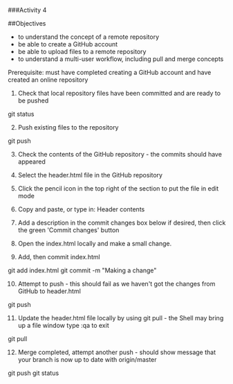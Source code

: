 ###Activity 4

##Objectives
*	to understand the concept of a remote repository
*	be able to create a GitHub account
*	be able to upload files to a remote repository
*	to understand a multi-user workflow, including pull and merge concepts

Prerequisite: must have completed creating a GitHub account and have created an online repository 

1. 	Check that local repository files have been committed and are ready to be pushed

git status

2. 	Push existing files to the repository

git push

3.	Check the contents of the GitHub repository - the commits should have appeared

4.	Select the header.html file in the GitHub repository

5.  Click the pencil icon in the top right of the section to put the file in edit mode

6. 	Copy and paste, or type in:  <html><head></head><body>Header contents</body></html>

7. 	Add a description in the commit changes box below if desired, then click the green 'Commit changes' button

8. 	Open the index.html locally and make a small change.

9. 	Add, then commit index.html

git add index.html
git commit -m "Making a change"

10. Attempt to push  - this should fail as we haven't got the changes from GitHub to header.html

git push

11.	Update the header.html file locally by using git pull - the Shell may bring up a file window type :qa to exit

git pull

12. Merge completed, attempt another push - should show message that your branch is now up to date with origin/master

git push
git status